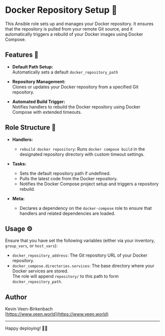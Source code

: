 # Docker Repository Setup 🚀

This Ansible role sets up and manages your Docker repository. It ensures that the repository is pulled from your remote Git source, and it automatically triggers a rebuild of your Docker images using Docker Compose. 

## Features 🔧

- **Default Path Setup:**  
  Automatically sets a default `docker_repository_path`

- **Repository Management:**  
  Clones or updates your Docker repository from a specified Git repository.

- **Automated Build Trigger:**  
  Notifies handlers to rebuild the Docker repository using Docker Compose with extended timeouts.

## Role Structure 📂

- **Handlers:**  
  - `rebuild docker repository`: Runs `docker compose build` in the designated repository directory with custom timeout settings.

- **Tasks:**  
  - Sets the default repository path if undefined.
  - Pulls the latest code from the Docker repository.
  - Notifies the Docker Compose project setup and triggers a repository rebuild.

- **Meta:**  
  - Declares a dependency on the `docker-compose` role to ensure that handlers and related dependencies are loaded.

## Usage ⚙️

Ensure that you have set the following variables (either via your inventory, `group_vars`, or `host_vars`):

- `docker_repository_address`: The Git repository URL of your Docker repository.
- `docker_compose.directories.services`: The base directory where your Docker services are stored.  
  The role will append `repository/` to this path to form `docker_repository_path`.

## Author

Kevin Veen-Birkenbach  
[https://www.veen.world](https://www.veen.world)

---

Happy deploying! 🚀🐳